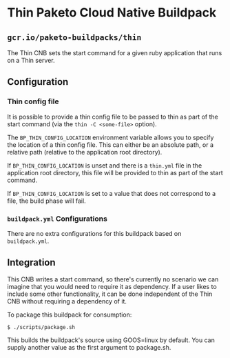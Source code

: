 # Thin Paketo Cloud Native Buildpack

## `gcr.io/paketo-buildpacks/thin`

The Thin CNB sets the start command for a given ruby application that runs on a Thin server.

## Configuration

### Thin config file

It is possible to provide a thin config file to be passed to thin as part of
the start command (via the `thin -C <some-file>` option).

The `BP_THIN_CONFIG_LOCATION` environment variable allows you to specify the
location of a thin config file. This can either be an absolute path, or a
relative path (relative to the application root directory).

If `BP_THIN_CONFIG_LOCATION` is unset and there is a `thin.yml` file in the
application root directory, this file will be provided to thin as part of the
start command.

If `BP_THIN_CONFIG_LOCATION` is set to a value that does not correspond to a
file, the build phase will fail.

### `buildpack.yml` Configurations

There are no extra configurations for this buildpack based on `buildpack.yml`.

## Integration

This CNB writes a start command, so there's currently no scenario we can
imagine that you would need to require it as dependency. If a user likes to
include some other functionality, it can be done independent of the Thin CNB
without requiring a dependency of it.

To package this buildpack for consumption:
```
$ ./scripts/package.sh
```
This builds the buildpack's source using GOOS=linux by default. You can supply another value as the first argument to package.sh.
